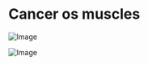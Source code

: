# Cancer os muscles

![Image](.//media/cancer/Scan_0007.jpg)

![Image](.//media/cancer/Scan_0007_verso.jpg)
